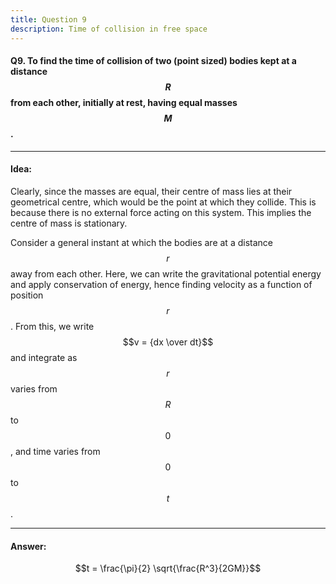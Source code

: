 ```yaml
---
title: Question 9
description: Time of collision in free space
---
```


<script src="https://cdn.mathjax.org/mathjax/latest/MathJax.js?config=TeX-AMS-MML_HTMLorMML" type="text/javascript"></script>

#### Q9. To find the time of collision of two (point sized) bodies kept at a distance $$R$$ from each other, initially at rest, having equal masses $$M$$. 

----

#### Idea:
Clearly, since the masses are equal, their centre of mass lies at their geometrical centre, which would be the point at which they collide. This is because there is no external force acting on this system. This implies the centre of mass is stationary. 

Consider a general instant at which the bodies are at a distance $$r$$ away from each other. Here, we can write the gravitational potential energy and apply conservation of energy, hence finding velocity as a function of position $$r$$. From this, we write $$v = {dx \over dt}$$ and integrate as $$r$$ varies from $$R$$ to $$0$$, and time varies from $$0$$ to $$t$$.

----

#### Answer:

$$t = \frac{\pi}{2} \sqrt{\frac{R^3}{2GM}}$$
